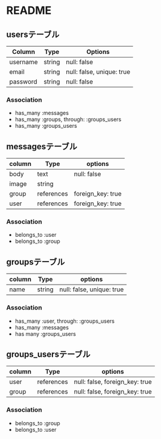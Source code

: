 # README

## usersテーブル
|Column|Type|Options|
|------|----|-------|
|username|string|null: false|
|email|string|null: false, unique: true|
|password|string|null: false|

### Association
- has_many :messages
- has_many :groups, through: :groups_users
- has_many :groups_users

## messagesテーブル
|column|Type|options|
|------|----|-------|
|body|text|null: false|
|image|string||
|group|references|foreign_key: true|
|user|references|foreign_key: true|

### Association
- belongs_to :user
- belongs_to :group

## groupsテーブル
|column|Type|options|
|------|----|-------|
|name|string|null: false, unique: true|

### Association
- has_many :user, through: :groups_users
- has_many :messages
- has many :groups_users

## groups_usersテーブル
|column|Type|options|
|------|----|-------|
|user|references|null: false, foreign_key: true|
|group|references|null: false, foreign_key: true|

### Association
- belongs_to :group
- belongs_to :user
